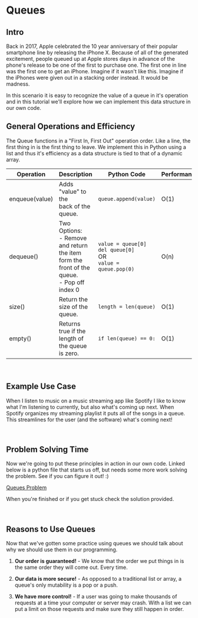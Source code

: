 
# Queues

## Intro
Back in 2017, Apple celebrated the 10 year anniversary of their popular smartphone line by releasing the iPhone X. Because of all of the generated excitement, people queued up at Apple stores days in advance of the phone's release to be one of the first to purchase one. The first one in line was the first one to get an iPhone. Imagine if it wasn't like this. Imagine if the iPhones were given out in a stacking order instead. It would be madness.

In this scenario it is easy to recognize the value of a queue in it's operation and in this tutorial we'll explore how we can implement this data structure in our own code.

## General Operations and Efficiency

The Queue functions in a "First In, First Out" operation order. Like a line, the first thing in is the first thing to leave. We implement this in Python using a list and thus it's efficiency as a data structure is tied to that of a dynamic array.

| Operation      | Description                                 | Python Code               | Performance |
| -------------- | ------------------------------------------- | ------------------------- | ----------- |
| enqueue(value) | Adds "value" to the <br> back of the queue.  | ```queue.append(value)``` | O(1)        |
| dequeue()      | Two Options: <br> - Remove and return <br> the item form the <br> front of the queue. <br> - Pop off index 0 | ```value = queue[0]``` <br> ```del queue[0]``` <br> OR <br> ``` value = queue.pop(0) ``` | O(n)
| size()         | Return the size of the <br> queue.          | ```length = len(queue)``` | O(1)        |
| empty()        | Returns true if the <br> length of the queue <br> is zero. | ```if len(queue) == 0:``` | O(1)

<br>

## Example Use Case

When I listen to music on a music streaming app like Spotify I like to know what I'm listening to currently, but also what's coming up next. When Spotify organizes my streaming playlist it puts all of the songs in a queue. This streamlines for the user (and the software) what's coming next!

<br>

## Problem Solving Time

Now we're going to put these principles in action in our own code. Linked below is a python file that starts us off, but needs some more work solving the problem. See if you can figure it out! :)

[Queues Problem](https://github.com/chvia223/data-structure-tutorial/tree/main/Python%20Files)

When you're finished or if you get stuck check the solution provided.

<br>


## Reasons to Use Queues

Now that we've gotten some practice using queues we should talk about why we should use them in our programming.

1. **Our order is guaranteed!** - We know that the order we put things in is the same order they will come out. Every time.

2. **Our data is more secure!** - As opposed to a traditional list or array, a queue's only mutability is a pop or a push.

3. **We have more control!** - If a user was going to make thousands of requests at a time your computer or server may crash. With a list we can put a limit on those requests and make sure they still happen in order.